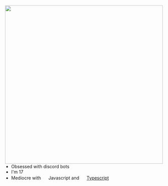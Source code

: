 # 
<div>
<img src='https://media.discordapp.net/attachments/1075870936106029096/1100073793604562944/W96z.jpg' width="500" align="right"  />
<br/>
<br/>

- Obsessed with discord bots
- I'm 17
- Mediocre with <img src="https://cdn.discordapp.com/emojis/1100077227368009859" width="16" height="16" /> Javascript and  <img src="https://cdn.discordapp.com/emojis/1100077201371709480" width="16" height="16" > [Typescript](https://www.typescriptlang.org/)

</div>
